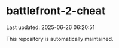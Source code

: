 # battlefront-2-cheat

Last updated: 2025-06-26 06:20:51

This repository is automatically maintained.
